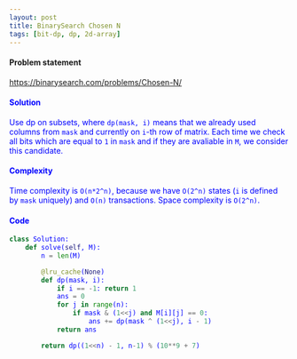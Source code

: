```yaml
---
layout: post
title: BinarySearch Chosen N
tags: [bit-dp, dp, 2d-array]
---
```


#### Problem statement

<a href="https://binarysearch.com/problems/Chosen-N/"> <font color = blue>https://binarysearch.com/problems/Chosen-N/

#### Solution
Use dp on subsets, where `dp(mask, i)` means that we already used columns from `mask` and currently on `i`-th row of matrix. Each time we check all bits which are equal to `1` in `mask` and if they are avaliable in `M`, we consider this candidate.

#### Complexity
Time complexity is `O(n*2^n)`, because we have `O(2^n)` states (`i` is defined by `mask` uniquely) and `O(n)` transactions. Space complexity is `O(2^n)`.

#### Code
```python
class Solution:
    def solve(self, M):
        n = len(M)

        @lru_cache(None)
        def dp(mask, i):
            if i == -1: return 1
            ans = 0
            for j in range(n):
                if mask & (1<<j) and M[i][j] == 0:
                    ans += dp(mask ^ (1<<j), i - 1)
            return ans

        return dp((1<<n) - 1, n-1) % (10**9 + 7)
```
